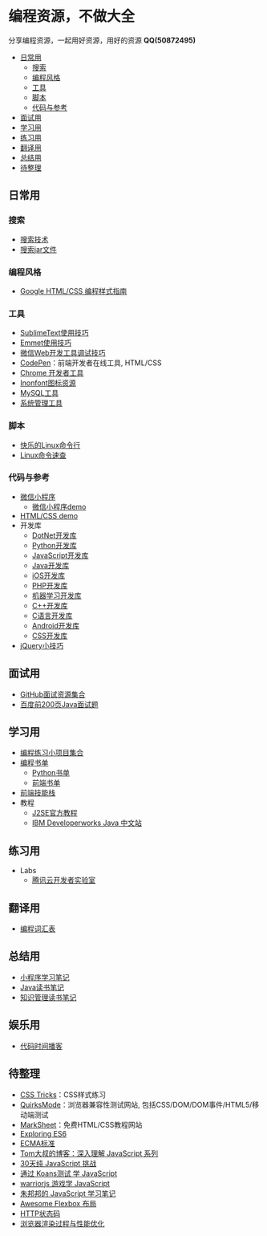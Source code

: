 # 编程资源，不做大全
分享编程资源，一起用好资源，用好的资源 **QQ(50872495)**

* [日常用](#日常用)
   * [搜索](#搜索)
   * [编程风格](#编程风格)
   * [工具](#工具)
   * [脚本](#脚本)
   * [代码与参考](#代码与参考)
* [面试用](#面试用)
* [学习用](#学习用)
* [练习用](#练习用)
* [翻译用](#翻译用)
* [总结用](#总结用)
* [待整理](#待整理)

## 日常用
### 搜索
* [搜索技术](program-tool/search-skill.md)
* [搜索jar文件](program-tool/search-jar.md)

### 编程风格
* [Google HTML/CSS 编程样式指南](https://tangyouhua.github.io/styleguide/htmlcssguide.html)

### 工具
* [SublimeText使用技巧](program-tool/sublimetext.md)
 * [Emmet使用技巧](./tool/emmet.md)
* [微信Web开发工具调试技巧](program-tool/weixin-app-debug.md)
* [CodePen](https://codepen.io/)：前端开发者在线工具, HTML/CSS
* [Chrome 开发者工具](https://developers.google.cn/web/tools/chrome-devtools/)
* [Inonfont图标资源](http://www.iconfont.cn/)
* [MySQL工具](https://github.com/jobbole/awesome-mysql-cn)
* [系统管理工具](https://github.com/jobbole/awesome-sysadmin-cn)

### 脚本
  * [快乐的Linux命令行](http://billie66.github.io/TLCL/book/)
  * [Linux命令速查](http://wangchujiang.com/linux-command/)

### 代码与参考
* [微信小程序](program-tool/weixin-app.md)
  * [微信小程序demo](https://github.com/tangyouhua/wx-mini-program-demo)
* [HTML/CSS demo](https://github.com/tangyouhua/html-css-javascript-demo)
* 开发库
  * [DotNet开发库](https://github.com/jobbole/awesome-dotnet-cn)
  * [Python开发库](https://github.com/jobbole/awesome-python-cn)
  * [JavaScript开发库](https://github.com/jobbole/awesome-javascript-cn)
  * [Java开发库](https://github.com/jobbole/awesome-java-cn)
  * [iOS开发库](https://github.com/jobbole/awesome-ios-cn)
  * [PHP开发库](https://github.com/jobbole/awesome-php-cn)
  * [机器学习开发库](https://github.com/jobbole/awesome-machine-learning-cn)
  * [C++开发库](https://github.com/jobbole/awesome-cpp-cn)
  * [C语言开发库](https://github.com/jobbole/awesome-c-cn)
  * [Android开发库](https://github.com/jobbole/awesome-android-cn)
  * [CSS开发库](https://github.com/jobbole/awesome-css-cn)
* [jQuery小技巧](https://github.com/jobbole/jquery-tips-everyone-should-know)

## 面试用
* [GitHub面试资源集合](program-interview/github-interview-collection.md)
* [百度前200页Java面试题](program-interview/java-baidu-200.md)

## 学习用
* [编程练习小项目集合](https://github.com/tangyouhua/ProgrammingProjectList)
* [编程书单](https://github.com/tangyouhua/awesome-programming-books)
  * [Python书单](https://github.com/jobbole/awesome-python-books)
  * [前端书单](https://github.com/jobbole/awesome-web-dev-books)
* [前端技能栈](https://github.com/jobbole/web-skill-set)
* 教程
  * [J2SE官方教程](program-blog/java-oracle-learn-path.md)
  * [IBM Developerworks Java 中文站](https://www.ibm.com/developerworks/cn/java/)

## 练习用
* Labs
  * [腾讯云开发者实验室](https://cloud.tencent.com/developer/labs)

## 翻译用
* [编程词汇表](program-vocabulary/java.md)

## 总结用
* [小程序学习笔记](program-blog/weixin-app/learn-weixin-app-archive.md)
* [Java读书笔记](program-book/java.md)
* [知识管理读书笔记](program-blog/kmcenter.md)

## 娱乐用
* [代码时间播客](program-blog/codetimecn.md)

## 待整理
* [CSS Tricks](https://css-tricks.com/)：CSS样式练习
* [QuirksMode](https://www.quirksmode.org/)：浏览器兼容性测试网站, 包括CSS/DOM/DOM事件/HTML5/移动端测试
* [MarkSheet](http://marksheet.io/)：免费HTML/CSS教程网站
* [Exploring ES6](http://exploringjs.com/es6/index.html)
* [ECMA标准](http://www.ecma-international.org/publications/standards/Ecma-262.htm)
* [Tom大叔的博客：深入理解 JavaScript 系列](http://www.cnblogs.com/TomXu/archive/2011/12/15/2288411.html)
* [30天纯 JavaScript 挑战](https://github.com/wesbos/JavaScript30)
* [通过 Koans测试 学 JavaScript](https://github.com/mrdavidlaing/javascript-koans)
* [warriorjs 游戏学 JavaScript](https://github.com/olistic/warriorjs)
* [朱邦邦的 JavaScript 学习笔记](https://github.com/zhubangbang/zhubangbang-javascript-notes)
* [Awesome Flexbox 布局](https://github.com/afonsopacifer/awesome-flexbox)
* [HTTP状态码](program-vocabulary/http-status-codes.md)
* [浏览器渲染过程与性能优化](https://sylvanassun.github.io/2017/10/03/2017-10-03-BrowserCriticalRenderingPath/)